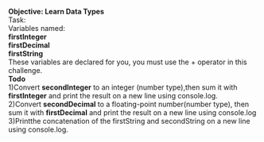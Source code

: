 **Objective: Learn Data Types**<br/>
Task:<br/>
Variables named: <br/>
**firstInteger**<br/>
**firstDecimal**<br/>
**firstString**<br/>
These variables are declared for you, you must use the + operator in this challenge.<br/>
**Todo**<br/>
1)Convert **secondInteger** to an integer (number type),then sum it with **firstInteger** and print the result on a new line using console.log.<br/>
2)Convert **secondDecimal** to a floating-point number(number type), then sum it with **firstDecimal** and print the result on a new line using console.log <br/>
3)Printthe concatenation of the firstString and secondString on a new line using console.log.<br/>